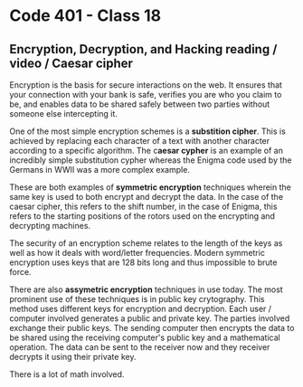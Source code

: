 # Code 401 - Class 18

## Encryption, Decryption, and Hacking reading / video / Caesar cipher

Encryption is the basis for secure interactions on the web.
It ensures that your connection with your bank is safe, verifies you are who you claim to be, and enables data to be shared safely between two parties without someone else intercepting it.

One of the most simple encryption schemes is a **substition cipher**. This is achieved by replacing each character of a text with another character according to a specific algorithm. The c**aesar cypher** is an example of an incredibly simple substitution cypher whereas the Enigma code used by the Germans in WWII was a more complex example.

These are both examples of **symmetric encryption** techniques wherein the same key is used to both encrypt and decrypt the data. In the case of the caesar cipher, this refers to the shift number, in the case of Enigma, this refers to the starting positions of the rotors used on the encrypting and decrypting machines.

The security of an encryption scheme relates to the length of the keys as well as how it deals with word/letter frequencies. Modern symmetric encryption uses keys that are 128 bits long and thus impossible to brute force.

There are also **assymetric encryption** techniques in use today. The most prominent use of these techniques is in public key crytography. This method uses different keys for encryption and decryption. Each user / computer involved generates a public and private key. The parties involved exchange their public keys. The sending computer then encrypts the data to be shared using the receiving computer's public key and a mathematical operation. The data can be sent to the receiver now and they receiver decrypts it using their private key.

There is a lot of math involved.
